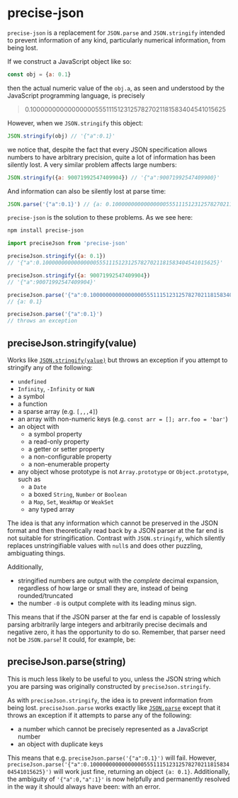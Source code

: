 # precise-json

`precise-json` is a replacement for `JSON.parse` and `JSON.stringify` intended to prevent information of any kind, particularly numerical information, from being lost.

If we construct a JavaScript object like so:

```js
const obj = {a: 0.1}
```

then the actual numeric value of the `obj.a`, as seen and understood by the JavaScript programming language, is precisely

> 0.1000000000000000055511151231257827021181583404541015625

However, when we `JSON.stringify` this object:

```js
JSON.stringify(obj) // '{"a":0.1}'
```

we notice that, despite the fact that every JSON specification allows numbers to have arbitrary precision, quite a lot of information has been silently lost. A very similar problem affects large numbers:

```js
JSON.stringify({a: 90071992547409904}) // '{"a":90071992547409900}'
```

And information can also be silently lost at parse time:

```js
JSON.parse('{"a":0.1}') // {a: 0.1000000000000000055511151231257827021181583404541015625}
```

`precise-json` is the solution to these problems. As we see here:

```sh
npm install precise-json
```

```js
import preciseJson from 'precise-json'

preciseJson.stringify({a: 0.1})
// '{"a":0.1000000000000000055511151231257827021181583404541015625}'

preciseJson.stringify({a: 90071992547409904})
// '{"a":90071992547409904}'

preciseJson.parse('{"a":0.1000000000000000055511151231257827021181583404541015625}')
// {a: 0.1}

preciseJson.parse('{"a":0.1}')
// throws an exception
```

## preciseJson.stringify(value)

Works like [`JSON.stringify(value)`](https://developer.mozilla.org/en-US/docs/Web/JavaScript/Reference/Global_Objects/JSON/stringify) but throws an exception if you attempt to stringify any of the following:

* `undefined`
* `Infinity`, `-Infinity` or `NaN`
* a symbol
* a function
* a sparse array (e.g. `[,,,4]`)
* an array with non-numeric keys (e.g. `const arr = []; arr.foo = 'bar'`)
* an object with
  * a symbol property
  * a read-only property
  * a getter or setter property
  * a non-configurable property
  * a non-enumerable property
* any object whose prototype is not `Array.prototype` or `Object.prototype`, such as
  * a `Date`
  * a boxed `String`, `Number` or `Boolean`
  * a `Map`, `Set`, `WeakMap` or `WeakSet`
  * any typed array

The idea is that any information which cannot be preserved in the JSON format and then theoretically read back by a JSON parser at the far end is not suitable for stringification. Contrast with `JSON.stringify`, which silently replaces unstringifiable values with `null`s and does other puzzling, ambiguating things.

Additionally,

* stringified numbers are output with the *complete* decimal expansion, regardless of how large or small they are, instead of being rounded/truncated
* the number `-0` is output complete with its leading minus sign.

This means that if the JSON parser at the far end is capable of losslessly parsing arbitrarily large integers and arbitrarily precise decimals and negative zero, it has the opportunity to do so. Remember, that parser need not be `JSON.parse`! It could, for example, be:

## preciseJson.parse(string)

This is much less likely to be useful to you, unless the JSON string which you are parsing was originally constructed by `preciseJson.stringify`.

As with `preciseJson.stringify`, the idea is to prevent information from being lost. `preciseJson.parse` works exactly like [`JSON.parse`](https://developer.mozilla.org/en-US/docs/Web/JavaScript/Reference/Global_Objects/JSON/parse) except that it throws an exception if it attempts to parse any of the following:

* a number which cannot be precisely represented as a JavaScript number
* an object with duplicate keys

This means that e.g. `preciseJson.parse('{"a":0.1}')` will fail. However, `preciseJson.parse('{"a":0.1000000000000000055511151231257827021181583404541015625}')` will work just fine, returning an object `{a: 0.1}`. Additionally, the ambiguity of `'{"a":0,"a":1}'` is now helpfully and permanently resolved in the way it should always have been: with an error.
